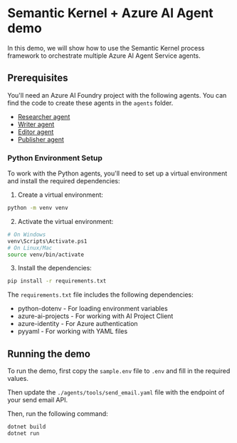 <!-- filepath: d:\elbruno\sk-azure-agent-demo\README.md -->
# Semantic Kernel + Azure AI Agent demo

In this demo, we will show how to use the Semantic Kernel process framework to orchestrate
multiple Azure AI Agent Service agents.

## Prerequisites
You'll need an Azure AI Foundry project with the following agents. You can find the code to create these agents in the `agents` folder.

- [Researcher agent](./agents/researcher_agent.py)
- [Writer agent](./agents/writer_agent.py)
- [Editor agent](./agents/editor_agent.py)
- [Publisher agent](./agents/publisher_agent.py)

### Python Environment Setup
To work with the Python agents, you'll need to set up a virtual environment and install the required dependencies:

1. Create a virtual environment:
```bash
python -m venv venv
```

2. Activate the virtual environment:
```bash
# On Windows
venv\Scripts\Activate.ps1
# On Linux/Mac
source venv/bin/activate
```

3. Install the dependencies:
```bash
pip install -r requirements.txt
```

The `requirements.txt` file includes the following dependencies:
- python-dotenv - For loading environment variables
- azure-ai-projects - For working with AI Project Client
- azure-identity - For Azure authentication
- pyyaml - For working with YAML files

## Running the demo
To run the demo, first copy the `sample.env` file to `.env` and fill in the required values.

Then update the `./agents/tools/send_email.yaml` file with the endpoint of your send email API.

Then, run the following command:

```bash
dotnet build
dotnet run
```